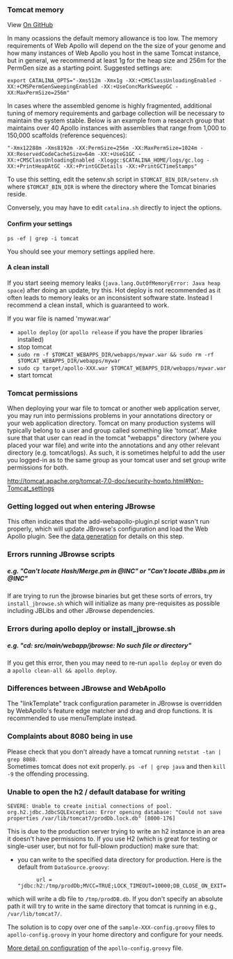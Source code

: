 
### Tomcat memory

View <a href="https://github.com/GMOD/Apollo/blob/master/docs/Troubleshooting.md">On GitHub</a>


In many ocassions the default memory allowance is too low. The memory requirements of Web Apollo will depend on the the size of your genome and how many instances of Web Apollo you host in the same Tomcat instance, but in general, we recommend at least 1g for the heap size and 256m for the PermGen size as a starting point. Suggested settings are:

    export CATALINA_OPTS="-Xms512m -Xmx1g -XX:+CMSClassUnloadingEnabled -XX:+CMSPermGenSweepingEnabled -XX:+UseConcMarkSweepGC -XX:MaxPermSize=256m"

In cases where the assembled genome is highly fragmented, additional tuning of memory requirements and garbage collection will be necessary to maintain the system stable. Below is an example from a research group that maintains over 40 Apollo instances with assemblies that range from 1,000 to 150,000 scaffolds (reference sequences):  

    "-Xmx12288m -Xms8192m -XX:PermSize=256m -XX:MaxPermSize=1024m -XX:ReservedCodeCacheSize=64m -XX:+UseG1GC -XX:+CMSClassUnloadingEnabled -Xloggc:$CATALINA_HOME/logs/gc.log -XX:+PrintHeapAtGC -XX:+PrintGCDetails -XX:+PrintGCTimeStamps"

To use this setting, edit the setenv.sh script in 
`$TOMCAT_BIN_DIR/setenv.sh` where `$TOMCAT_BIN_DIR` is where the directory where the Tomcat binaries reside.

Conversely, you may have to edit `catalina.sh` directly to inject the options.

#### Confirm your settings

`ps -ef | grep -i tomcat`

You should see your memory settings applied here. 

#### A clean install

If you start seeing memory leaks (`java.lang.OutOfMemoryError: Java heap space`) after doing an update, try this.  Hot deploy is not recommended as it often leads to memory leaks or an inconsistent software state.  Instead I recommend a clean install, which is guaranteed to work.   

If you war file is named 'mywar.war'

- `apollo deploy`  (or `apollo release` if you have the proper libraries installed)
- stop tomcat
- `sudo rm -f $TOMCAT_WEBAPPS_DIR/webapps/mywar.war && sudo rm -rf $TOMCAT_WEBAPPS_DIR/webapps/mywar`
- `sudo cp target/apollo-XXX.war $TOMCAT_WEBAPPS_DIR/webapps/mywar.war`
- start tomcat 

### Tomcat permissions

When deploying your war file to tomcat or another web application server, you may run into permissions problems in your annotations directory or your web application directory.   Tomcat on many production systems will typically belong to a user and group called something like 'tomcat'.    Make sure that that user can read in the tomcat "webapps" directory (where you placed your war file) and write into the annotations and any other relevant directory (e.g. tomcat/logs).   As such, it is sometimes helpful to add the user you logged-in as to the same group as your tomcat user and set group write permissions for both. 

http://tomcat.apache.org/tomcat-7.0-doc/security-howto.html#Non-Tomcat_settings


### Getting logged out when entering JBrowse

This often indicates that the add-webapollo-plugin.pl script wasn't run properly, which will update JBrowse's configuration and load the Web Apollo plugin. See the [data generation](Data_loading.md) for details on this step.


### Errors running JBrowse scripts

##### e.g. "Can't locate Hash/Merge.pm in @INC" or "Can't locate JBlibs.pm in @INC"

If are trying to run the jbrowse binaries but get these sorts of errors, try `install_jbrowse.sh` which will initialize as many pre-requisites as possible including JBLibs and other JBrowse dependencies. 

### Errors during apollo deploy or install_jbrowse.sh

##### e.g. "cd: src/main/webapp/jbrowse: No such file or directory"

If you get this error, then you may need to re-run `apollo deploy` or even do a `apollo clean-all && apollo deploy`.


### Differences between JBrowse and WebApollo

The "linkTemplate" track configuration parameter in JBrowse is overridden by WebApollo's feature edge matcher and drag and drop functions. It is recommended to use menuTemplate instead.

### Complaints about 8080 being in use

Please check that you don't already have a tomcat running ``netstat -tan | grep 8080``.  
Sometimes tomcat does not exit properly.  ``ps -ef | grep java`` and then ``kill -9`` the offending processing.

### Unable to open the h2 / default database for writing

```
SEVERE: Unable to create initial connections of pool.
org.h2.jdbc.JdbcSQLException: Error opening database: "Could not save properties /var/lib/tomcat7/prodDb.lock.db" [8000-176]
```

This is due to the production server trying to write an h2 instance in an area it doesn't have permissions to.
If you use H2 (which is great for testing or single-user user, but not for full-blown production) make sure that:

- you can write to the specified data directory for production.  Here is the default from ```DataSource.groovy```:

            url = "jdbc:h2:/tmp/prodDb;MVCC=TRUE;LOCK_TIMEOUT=10000;DB_CLOSE_ON_EXIT=FALSE"
            
which will write a db file to ```/tmp/prodDB.db```.  If you don't specify an absolute path it will try to write in the same directory
that tomcat is running in e.g., ``/var/lib/tomcat7/``.

The solution is to copy over one of the ``sample-XXX-config.groovy`` files to ``apollo-config.groovy`` in your home directory and configure for your needs.

<a href="https://github.com/GMOD/Apollo/blob/master/docs/Configure.md">More detail on configuration</a> of the ``apollo-config.groovy`` file.



 

